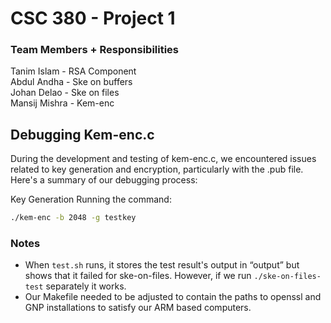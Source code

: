 # CSC 380 - Project 1
### Team Members + Responsibilities
Tanim Islam - RSA Component <br/>
Abdul Andha - Ske on buffers <br/>
Johan Delao - Ske on files <br/>
Mansij Mishra - Kem-enc <br/>

## Debugging Kem-enc.c

During the development and testing of kem-enc.c, we encountered issues related to key generation and encryption, particularly with the .pub file. Here's a summary of our debugging process:

Key Generation
Running the command:


```bash
./kem-enc -b 2048 -g testkey
```






### Notes
- When `test.sh` runs, it stores the test result's output in “output” but shows that it failed for ske-on-files. However, if we run `./ske-on-files-test` separately it works. 
- Our Makefile needed to be adjusted to contain the paths to openssl and GNP installations to satisfy our ARM based computers. 
